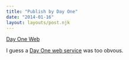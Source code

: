 ```yaml
---
title: "Publish by Day One"
date: "2014-01-16"
layout: layouts/post.njk
---
```


[Day One Web](http://dayone.me "Day One Web")

I guess a [Day One web service](http://bentsai.wordpress.com/2014/01/10/792/)
was too obvous.
